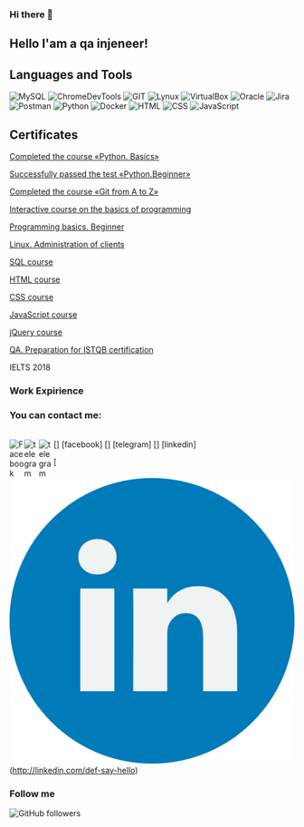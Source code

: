 ### Hi there 👋

[](https://github.com/Mybono/Mybono/blob/main/assets/ab5398cf5eee70433c1fe2cd7ff299e7.jpg)

## Hello I'am a qa injeneer!


## Languages and Tools
![MySQL](https://img.shields.io/badge/-MySQL-787878?style=for-the-badge&logo=mysql&logoColor=014E58)
![ChromeDevTools](https://img.shields.io/badge/-ChromeDevTools-787878?style=for-the-badge&logo=devtools&logoColor=CAC5C2)
![GIT](https://img.shields.io/badge/-GIT-787878?style=for-the-badge&logo=git&logoColor=E9394D)
![Lynux](https://img.shields.io/badge/-Lynux-787878?style=for-the-badge&logo=Lynux&logoColor=CAC5C2)
![VirtualBox](https://img.shields.io/badge/-VirtualBox-787878?style=for-the-badge&logo=VirtualBox&logoColor=FFFFFD)
![Oracle](https://img.shields.io/badge/-Oracle-787878?style=for-the-badge&logo=Oracle&logoColor=C64734)
![Jira](https://img.shields.io/badge/-Jira-787878?style=for-the-badge&logo=Jira&logoColor=0052CC)
![Postman](https://img.shields.io/badge/-Postman-787878?style=for-the-badge&logo=Postman&logoColor=FF6C37)
![Python](https://img.shields.io/badge/-Docker-787878?style=for-the-badge&logo=Docker&logoColor=519EE6)
![Docker](https://img.shields.io/badge/-Python-787878?style=for-the-badge&logo=Python&logoColor=FFD041)
![HTML](https://img.shields.io/badge/-HTML-787878?style=for-the-badge&logo=HTML&logoColor=FFD041)
![CSS](https://img.shields.io/badge/-CSS-787878?style=for-the-badge&logo=CSS&logoColor=FFD041)
![JavaScript](https://img.shields.io/badge/-JavaScript-787878?style=for-the-badge&logo=JavaScript&logoColor=000000)



## Certificates

[Completed the course «Python. Basics»](https://gb.ru/certificates/1321970.en)

[Successfully passed the test «Python.Beginner»](https://gb.ru/certificates/1322003.en)

[Completed the course «Git from A to Z»](https://gb.ru/certificates/1239617.en)

[Interactive course on the basics of programming](https://github.com/Mybono/Mybono/blob/main/assets/2616585_1194591.en.pdf)

[Programming basics. Beginner](https://gb.ru/certificates/1194610.en)

[Linux. Administration of clients](https://gb.ru/certificates/1253910.en)

[SQL course](https://www.sololearn.com/Certificate/1060-19199048/pdf/)

[HTML course](https://www.sololearn.com/Certificate/1014-19199048/pdf/)

[CSS course](https://www.sololearn.com/Certificate/1023-19199048/pdf/)

[JavaScript course](https://www.sololearn.com/Certificate/1024-19199048/pdf/)

[jQuery course](https://www.sololearn.com/Certificate/1082-19199048/pdf/)

[QA.  Preparation for ISTQB certification](https://stepik.org/certificate/540a0919a43451db758ffc86c36b4587414889fe.pdf)

IELTS 2018


[gitfromatoz]: https://github.com/Mybono/Mybono/blob/main/assets/2616585_1239617.en.pdf


### Work Expirience



### You can contact me:
<br>
[<img align="left" alt="Facebook" width="26px" src="https://image.flaticon.com/icons/png/512/733/733547.png" />] [facebook]
[<img align="left" alt="telegram" width="26px" src="https://as2.ftcdn.net/v2/jpg/01/39/21/49/1000_F_139214952_wr40rpRjdLYqMXP4x3oCPbZgMMMvRUOE.jpg" />] [telegram]
[<img align="left" alt="telegram" width="26px" src="https://image.flaticon.com/icons/png/512/145/145807.png" />] [linkedin]

[facebook]: https://www.facebook.com/artur.benagraph/
[telegram]: https://t.me/Benagraph
[linkedin]: http://linkedin.com/def-say-hello

[![linkedin](https://github.com/Mybono/Mybono/blob/main/assets/linkedin.png)(http://linkedin.com/def-say-hello)

### Follow me

<img alt="GitHub followers" src="https://img.shields.io/github/followers/MyBono?style=for-the-badge">


